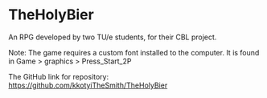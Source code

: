 # TheHolyBier
An RPG developed by two TU/e students, for their CBL project.




Note: The game requires a custom font installed to the computer. It is found in Game > graphics > Press_Start_2P

The GitHub link for repository: https://github.com/kkotyiTheSmith/TheHolyBier
